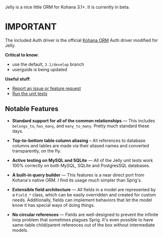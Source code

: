 Jelly is a nice little ORM for Kohana 3.1+. It is currently in beta.

IMPORTANT
========

The included Auth driver is the official [Kohana ORM](https://github.com/kohana/orm) Auth driver modified for Jelly.

**Critical to know**:

* use the default, `3.1/develop` branch
* userguide is being updated

**Useful stuff**:

 * [Report an issue or feature request](https://github.com/creatoro/kohana-jelly-for-Kohana-3.1/issues)
 * [Run the unit tests](https://github.com/creatoro/jelly-tests-for-Kohana-3.1)
 
## Notable Features

* **Standard support for all of the common relationships** — This includes
  `belongs_to`, `has_many`, and `many_to_many`. Pretty much standard these
  days.

* **Top-to-bottom table column aliasing** – All references to database columns
  and tables are made via their aliased names and converted transparently, on
  the fly.

* **Active testing on MySQL and SQLite** — All of the Jelly unit tests work
  100% correctly on both MySQL, SQLite and PostgresSQL databases.

* **A built-in query builder** — This features is a near direct port from
  Kohana's native ORM. I find its usage much simpler than Sprig's.

* **Extensible field architecture** — All fields in a model are represented by
  a `Field_*` class, which can be easily overridden and created for custom
  needs. Additionally, fields can implement behaviors that let the model know
  it has special ways of doing things.

* **No circular references** — Fields are well-designed to prevent the
  infinite loop problem that sometimes plagues Sprig. It's even possible to
  have same-table child/parent references out of the box without intermediate
  models.